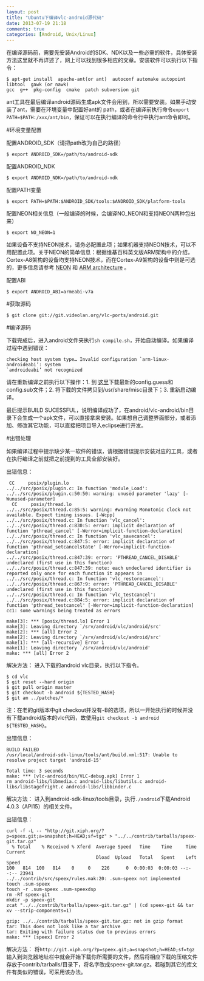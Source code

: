 ```yaml
---
layout: post
title: "Ubuntu下编译vlc-android源代码"
date: 2013-07-19 21:18
comments: true
categories: [Android, Unix/Linux]
---
```


在编译源码前，需要先安装Android的SDK、NDK以及一些必需的软件，具体安装方法这里就不再详述了，网上可以找到很多相应的文章。安装软件可以执行以下指令：
```
$ apt-get install  apache-ant(or ant)  autoconf automake autopoint  libtool  gawk (or nawk)
gcc  g++  pkg-config  cmake  patch subversion git
```
ant工具在最后编译android源码生成apk文件会用到，所以需要安装。如果手动安装了ant，需要在环境变量中配置好ant的 path，或者在编译前执行命令`export PATH=$PATH:/xxx/ant/bin`，保证可以在执行编译的命令行中执行ant命令即可。
<!--more-->

#环境变量配置

配置ANDROID_SDK（请把path改为自己的路径）
```
$ export ANDROID_SDK=/path/to/android-sdk
```
配置ANDROID_NDK
```
$ export ANDROID_NDK=/path/to/android-ndk
```
配置PATH变量
```
$ export PATH=$PATH:$ANDROID_SDK/tools:$ANDROID_SDK/platform-tools
```
配置NEON相关信息（一般编译的时候，会编译NO_NEON和支持NEON两种包出来）
```
$ export NO_NEON=1
```
如果设备不支持NEON技术，请务必配置此项；如果机器支持NEON技术，可以不用配置此项。关于NEON的简单信息：根据维基百科英文版ARM架构中的介绍，Cortex-A8架构的设备均支持NEON技术，而在Cortex-A9架构的设备中则是可选的，更多信息请参考 [NEON](http://www.arm.com/zh/products/processors/technologies/neon.php) 和 [ARM architecture](http://en.wikipedia.org/wiki/ARM_architecture#Advanced_SIMD_.28NEON.29) 。 

配置ABI
```
$ export ANDROID_ABI=armeabi-v7a
```

#获取源码
```
$ git clone git://git.videolan.org/vlc-ports/android.git
```
#编译源码

下载完成后，进入android文件夹执行`sh compile.sh`，开始自动编译。如果编译过程中遇到错误：
```
checking host system type… Invalid configuration `arm-linux-androideabi’: system 
`androideabi’ not recognized
```
请在重新编译之前执行以下操作：1. 到 [这里](http://git.savannah.gnu.org/gitweb/?p=config.git;a=tree)下载最新的config.guess和config.sub文件；2. 将下载的文件拷贝到/usr/share/misc目录下；3. 重新启动编译。

最后提示BUILD SUCESSFUL，说明编译成功了，在android/vlc-android/bin目录下会生成一个apk文件，可以直接拿来安装。如果想自己调整界面部分，或者添加、修改其它功能，可以直接把项目导入eclipse进行开发。


#出错处理

如果编译过程中提示缺少某一软件的错误，请根据错误提示安装对应的工具，或者在执行编译之前就把之前提到的工具全部安装好。

出错信息：
```
 CC     posix/plugin.lo
../../src/posix/plugin.c: In function 'module_Load':
../../src/posix/plugin.c:50:50: warning: unused parameter 'lazy' [-Wunused-parameter]
  CC     posix/thread.lo
../../src/posix/thread.c:85:5: warning: #warning Monotonic clock not available. Expect timing issues. [-Wcpp]
../../src/posix/thread.c: In function 'vlc_cancel':
../../src/posix/thread.c:830:5: error: implicit declaration of function 'pthread_cancel' [-Werror=implicit-function-declaration]
../../src/posix/thread.c: In function 'vlc_savecancel':
../../src/posix/thread.c:847:5: error: implicit declaration of function 'pthread_setcancelstate' [-Werror=implicit-function-declaration]
../../src/posix/thread.c:847:39: error: 'PTHREAD_CANCEL_DISABLE' undeclared (first use in this function)
../../src/posix/thread.c:847:39: note: each undeclared identifier is reported only once for each function it appears in
../../src/posix/thread.c: In function 'vlc_restorecancel':
../../src/posix/thread.c:867:9: error: 'PTHREAD_CANCEL_DISABLE' undeclared (first use in this function)
../../src/posix/thread.c: In function 'vlc_testcancel':
../../src/posix/thread.c:884:5: error: implicit declaration of function 'pthread_testcancel' [-Werror=implicit-function-declaration]
cc1: some warnings being treated as errors

make[3]: *** [posix/thread.lo] Error 1
make[3]: Leaving directory `/srv/android/vlc/android/src'
make[2]: *** [all] Error 2
make[2]: Leaving directory `/srv/android/vlc/android/src'
make[1]: *** [all-recursive] Error 1
make[1]: Leaving directory `/srv/android/vlc/android'
make: *** [all] Error 2
```

解决方法：
进入下载的android vlc目录，执行以下指令。
```
$ cd vlc
$ git reset --hard origin
$ git pull origin master
$ git checkout -b android ${TESTED_HASH}
$ git am ../patches/*
```

注：在老的git版本中git checkout并没有-B的选项，所以一开始执行的时候并没有下载android版本的vlc代码，故使用`git checkout -b android ${TESTED_HASH}`。


出错信息：
```
BUILD FAILED
/usr/local/android-sdk-linux/tools/ant/build.xml:517: Unable to resolve project target 'android-15'

Total time: 3 seconds
make: *** [vlc-android/bin/VLC-debug.apk] Error 1
rm android-libs/libmedia.c android-libs/libutils.c android-libs/libstagefright.c android-libs/libbinder.c
```

解决方法：
进入到android-sdk-linux/tools目录，执行`./android`下载Android 4.0.3（API15）的相关文件。


出错信息：
```
curl -f -L -- "http://git.xiph.org/?p=speex.git;a=snapshot;h=HEAD;sf=tgz" > "../../contrib/tarballs/speex-git.tar.gz"
  % Total    % Received % Xferd  Average Speed   Time    Time     Time  Current
                                 Dload  Upload   Total   Spent    Left  Speed
100   814  100   814    0     0    226      0  0:00:03  0:00:03 --:--:-- 23941
../../contrib/src/speex/rules.mak:20: .sum-speex not implemented
touch .sum-speex
touch -r .sum-speex .sum-speexdsp
rm -Rf speex-git
mkdir -p speex-git
zcat "../../contrib/tarballs/speex-git.tar.gz" | (cd speex-git && tar xv --strip-components=1)

gzip: ../../contrib/tarballs/speex-git.tar.gz: not in gzip format
tar: This does not look like a tar archive
tar: Exiting with failure status due to previous errors
make: *** [speex] Error 2
```

解决方法：
将`http://git.xiph.org/?p=speex.git;a=snapshot;h=HEAD;sf=tgz`输入到浏览器地址栏中就会开始下载你所需要的文件，然后将相应下载的压缩文件存放于contrib/tarballs/目录下，将名字改成speex-git.tar.gz。若碰到其它的库文件有类似的错误，可采用该办法。 
